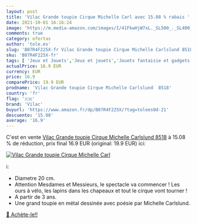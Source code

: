 ```yaml
---
layout: post
title: 'Vilac Grande toupie Cirque Michelle Carl avec 15.08 % rabais '
date: 2021-10-01 16:16:24
image: 'https://m.media-amazon.com/images/I/41FkwHjW7xL._SL500_._SL400_.jpg'
comments: true
category: ofertas
author: 'tole.es'
slug: 'B07R4F225X-fr Vilac Grande toupie Cirque Michelle Carlslund 8518'
sku: 'B07R4F225X-fr'
tags: [ 'Jeux et Jouets','Jeux et jouets','Jouets fantaisie et gadgets','Toupies fantaisies','vilac', ]
actualPrice: 16.9 EUR
currency: EUR
price: 16.9
comparePrice: 19.9 EUR
prodname: 'Vilac Grande toupie Cirque Michelle Carlslund  8518'
country: 'fr'
flag: '🇫🇷'
brand: 'Vilac'
buyurl: 'https://www.amazon.fr/dp/B07R4F225X/?tag=tolees0d-21'
descuento: '15.08'
average: '16.9'
---
```


C'est en vente [Vilac Grande toupie Cirque Michelle Carlslund  8518](https://www.amazon.fr/dp/B07R4F225X/?tag=tolees0d-21)  à  15.08 % de réduction, prix final  16.9 EUR (original: 19.9 EUR) ici:

[![Vilac Grande toupie Cirque Michelle Carl](https://m.media-amazon.com/images/I/41FkwHjW7xL._SL500_._SL400_.jpg)](https://www.amazon.fr/dp/B07R4F225X/?tag=tolees0d-21)

ℹ️:

- Diametre 20 cm.
- Attention Mesdames et Messieurs, le spectacle va commencer ! Les ours à vélo, les lapins dans les chapeaux et tout le cirque vont tourner !
- A partir de 3 ans.
- Une grand toupie en métal dessinée avec poésie par Michelle Carlslund.

[🛒 Achète-le!!](https://www.amazon.fr/dp/B07R4F225X/?tag=tolees0d-21)
